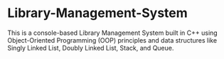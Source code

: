 # Library-Management-System
This is a console-based Library Management System built in C++ using Object-Oriented Programming (OOP) principles and data structures like Singly Linked List, Doubly Linked List, Stack, and Queue.
